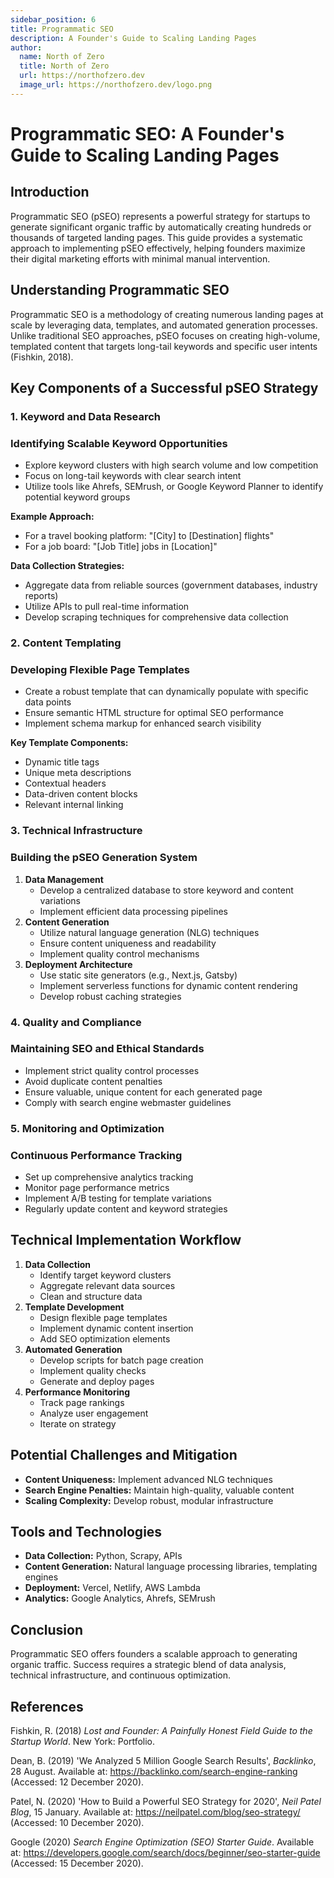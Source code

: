 ```yaml
---
sidebar_position: 6
title: Programmatic SEO
description: A Founder's Guide to Scaling Landing Pages
author:
  name: North of Zero
  title: North of Zero
  url: https://northofzero.dev
  image_url: https://northofzero.dev/logo.png
---
```


# Programmatic SEO: A Founder's Guide to Scaling Landing Pages

## **Introduction**

Programmatic SEO (pSEO) represents a powerful strategy for startups to generate significant organic traffic by automatically creating hundreds or thousands of targeted landing pages. This guide provides a systematic approach to implementing pSEO effectively, helping founders maximize their digital marketing efforts with minimal manual intervention.

## **Understanding Programmatic SEO**

Programmatic SEO is a methodology of creating numerous landing pages at scale by leveraging data, templates, and automated generation processes. Unlike traditional SEO approaches, pSEO focuses on creating high-volume, templated content that targets long-tail keywords and specific user intents (Fishkin, 2018).

## **Key Components of a Successful pSEO Strategy**

### **1. Keyword and Data Research**

### **Identifying Scalable Keyword Opportunities**

- Explore keyword clusters with high search volume and low competition
- Focus on long-tail keywords with clear search intent
- Utilize tools like Ahrefs, SEMrush, or Google Keyword Planner to identify potential keyword groups

**Example Approach:**

- For a travel booking platform: "[City] to [Destination] flights"
- For a job board: "[Job Title] jobs in [Location]"

**Data Collection Strategies:**

- Aggregate data from reliable sources (government databases, industry reports)
- Utilize APIs to pull real-time information
- Develop scraping techniques for comprehensive data collection

### **2. Content Templating**

### **Developing Flexible Page Templates**

- Create a robust template that can dynamically populate with specific data points
- Ensure semantic HTML structure for optimal SEO performance
- Implement schema markup for enhanced search visibility

**Key Template Components:**

- Dynamic title tags
- Unique meta descriptions
- Contextual headers
- Data-driven content blocks
- Relevant internal linking

### **3. Technical Infrastructure**

### **Building the pSEO Generation System**

1. **Data Management**
   - Develop a centralized database to store keyword and content variations
   - Implement efficient data processing pipelines
2. **Content Generation**
   - Utilize natural language generation (NLG) techniques
   - Ensure content uniqueness and readability
   - Implement quality control mechanisms
3. **Deployment Architecture**
   - Use static site generators (e.g., Next.js, Gatsby)
   - Implement serverless functions for dynamic content rendering
   - Develop robust caching strategies

### **4. Quality and Compliance**

### **Maintaining SEO and Ethical Standards**

- Implement strict quality control processes
- Avoid duplicate content penalties
- Ensure valuable, unique content for each generated page
- Comply with search engine webmaster guidelines

### **5. Monitoring and Optimization**

### **Continuous Performance Tracking**

- Set up comprehensive analytics tracking
- Monitor page performance metrics
- Implement A/B testing for template variations
- Regularly update content and keyword strategies

## **Technical Implementation Workflow**

1. **Data Collection**
   - Identify target keyword clusters
   - Aggregate relevant data sources
   - Clean and structure data
2. **Template Development**
   - Design flexible page templates
   - Implement dynamic content insertion
   - Add SEO optimization elements
3. **Automated Generation**
   - Develop scripts for batch page creation
   - Implement quality checks
   - Generate and deploy pages
4. **Performance Monitoring**
   - Track page rankings
   - Analyze user engagement
   - Iterate on strategy

## **Potential Challenges and Mitigation**

- **Content Uniqueness:** Implement advanced NLG techniques
- **Search Engine Penalties:** Maintain high-quality, valuable content
- **Scaling Complexity:** Develop robust, modular infrastructure

## **Tools and Technologies**

- **Data Collection:** Python, Scrapy, APIs
- **Content Generation:** Natural language processing libraries, templating engines
- **Deployment:** Vercel, Netlify, AWS Lambda
- **Analytics:** Google Analytics, Ahrefs, SEMrush

## **Conclusion**

Programmatic SEO offers founders a scalable approach to generating organic traffic. Success requires a strategic blend of data analysis, technical infrastructure, and continuous optimization.

## **References**

Fishkin, R. (2018) _Lost and Founder: A Painfully Honest Field Guide to the Startup World_. New York: Portfolio.

Dean, B. (2019) 'We Analyzed 5 Million Google Search Results', _Backlinko_, 28 August. Available at: https://backlinko.com/search-engine-ranking (Accessed: 12 December 2020).

Patel, N. (2020) 'How to Build a Powerful SEO Strategy for 2020', _Neil Patel Blog_, 15 January. Available at: https://neilpatel.com/blog/seo-strategy/ (Accessed: 10 December 2020).

Google (2020) _Search Engine Optimization (SEO) Starter Guide_. Available at: https://developers.google.com/search/docs/beginner/seo-starter-guide (Accessed: 15 December 2020).
